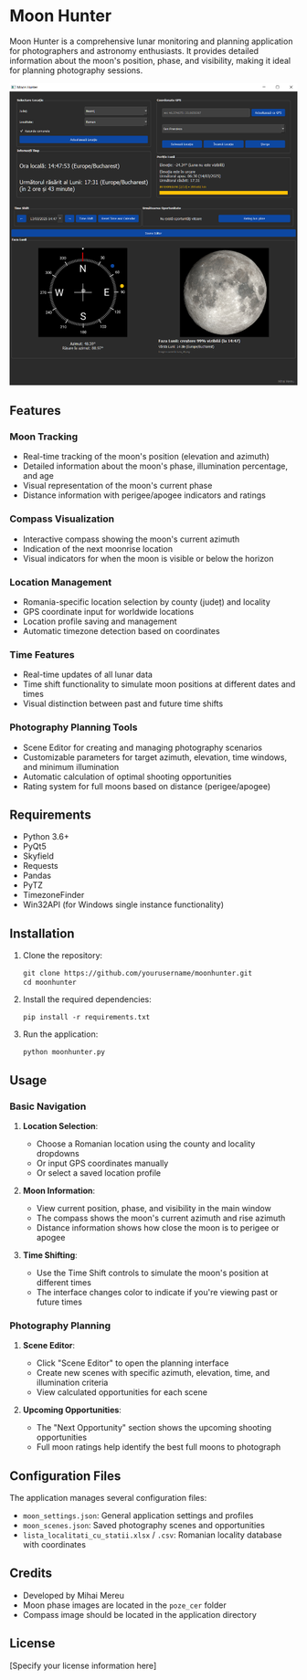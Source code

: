 # Moon Hunter

Moon Hunter is a comprehensive lunar monitoring and planning application for photographers and astronomy enthusiasts. It provides detailed information about the moon's position, phase, and visibility, making it ideal for planning photography sessions.

![Screenshot aplicație](CaptureMoon.PNG)

## Features

### Moon Tracking
- Real-time tracking of the moon's position (elevation and azimuth)
- Detailed information about the moon's phase, illumination percentage, and age
- Visual representation of the moon's current phase
- Distance information with perigee/apogee indicators and ratings

### Compass Visualization
- Interactive compass showing the moon's current azimuth
- Indication of the next moonrise location
- Visual indicators for when the moon is visible or below the horizon

### Location Management
- Romania-specific location selection by county (județ) and locality
- GPS coordinate input for worldwide locations
- Location profile saving and management
- Automatic timezone detection based on coordinates

### Time Features
- Real-time updates of all lunar data
- Time shift functionality to simulate moon positions at different dates and times
- Visual distinction between past and future time shifts

### Photography Planning Tools
- Scene Editor for creating and managing photography scenarios
- Customizable parameters for target azimuth, elevation, time windows, and minimum illumination
- Automatic calculation of optimal shooting opportunities
- Rating system for full moons based on distance (perigee/apogee)

## Requirements

- Python 3.6+
- PyQt5
- Skyfield
- Requests
- Pandas
- PyTZ
- TimezoneFinder
- Win32API (for Windows single instance functionality)

## Installation

1. Clone the repository:
   ```
   git clone https://github.com/yourusername/moonhunter.git
   cd moonhunter
   ```

2. Install the required dependencies:
   ```
   pip install -r requirements.txt
   ```

3. Run the application:
   ```
   python moonhunter.py
   ```

## Usage

### Basic Navigation

1. **Location Selection**:
   - Choose a Romanian location using the county and locality dropdowns
   - Or input GPS coordinates manually
   - Or select a saved location profile

2. **Moon Information**:
   - View current position, phase, and visibility in the main window
   - The compass shows the moon's current azimuth and rise azimuth
   - Distance information shows how close the moon is to perigee or apogee

3. **Time Shifting**:
   - Use the Time Shift controls to simulate the moon's position at different times
   - The interface changes color to indicate if you're viewing past or future times

### Photography Planning

1. **Scene Editor**:
   - Click "Scene Editor" to open the planning interface
   - Create new scenes with specific azimuth, elevation, time, and illumination criteria
   - View calculated opportunities for each scene

2. **Upcoming Opportunities**:
   - The "Next Opportunity" section shows the upcoming shooting opportunities
   - Full moon ratings help identify the best full moons to photograph

## Configuration Files

The application manages several configuration files:
- `moon_settings.json`: General application settings and profiles
- `moon_scenes.json`: Saved photography scenes and opportunities
- `lista_localitati_cu_statii.xlsx` / `.csv`: Romanian locality database with coordinates

## Credits

- Developed by Mihai Mereu
- Moon phase images are located in the `poze_cer` folder
- Compass image should be located in the application directory

## License

[Specify your license information here]
